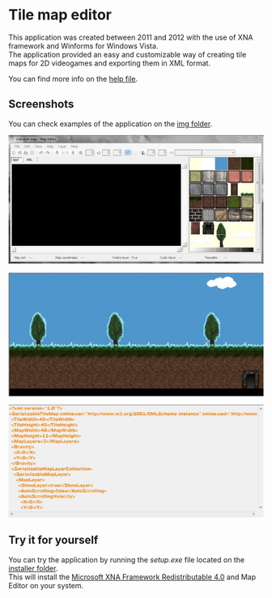 # Tile map editor
This application was created between 2011 and 2012 with the use of XNA framework and Winforms for Windows Vista.  
The application provided an easy and customizable way of creating tile maps for 2D videogames and exporting them in XML format.

You can find more info on the [help file](./docs/help.pdf).


## Screenshots
You can check examples of the application on the [img folder](./img/).

![Home](./img/home.jpg "Home screen")

![Graphical map](./img/map-ui.jpg "Graphical map")

![XML map](./img/map-xml.jpg "XML map")


## Try it for yourself
You can try the application by running the *setup.exe* file located on the [installer folder](./installer/).  
This will install the [Microsoft XNA Framework Redistributable 4.0](https://www.microsoft.com/en-us/download/details.aspx?id=27598) and Map Editor on your system.